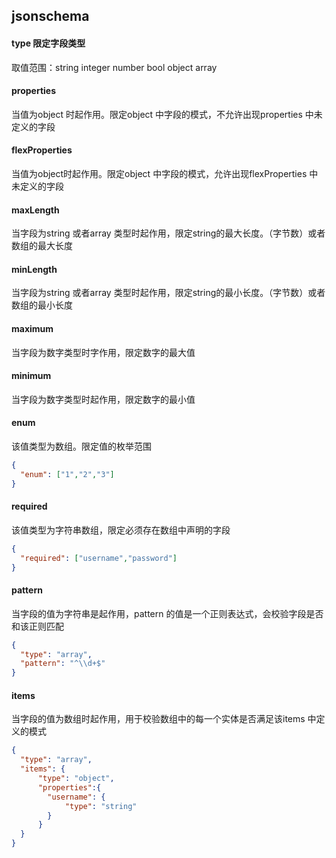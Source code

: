 ## jsonschema
 
#### type  限定字段类型

取值范围：string integer number bool object array

#### properties 
当值为object 时起作用。限定object 中字段的模式，不允许出现properties 中未定义的字段

#### flexProperties

当值为object时起作用。限定object 中字段的模式，允许出现flexProperties 中未定义的字段

#### maxLength

当字段为string 或者array 类型时起作用，限定string的最大长度。（字节数）或者数组的最大长度

#### minLength 

当字段为string 或者array 类型时起作用，限定string的最小长度。（字节数）或者数组的最小长度

#### maximum 

当字段为数字类型时字作用，限定数字的最大值

#### minimum 

当字段为数字类型时起作用，限定数字的最小值

#### enum

该值类型为数组。限定值的枚举范围

````json
{
  "enum": ["1","2","3"]
}
````

#### required

该值类型为字符串数组，限定必须存在数组中声明的字段

````json
{
  "required": ["username","password"]
}
````

#### pattern 

当字段的值为字符串是起作用，pattern 的值是一个正则表达式，会校验字段是否和该正则匹配

````json
{
  "type": "array",
  "pattern": "^\\d+$"
}
````

#### items 

当字段的值为数组时起作用，用于校验数组中的每一个实体是否满足该items 中定义的模式

```json
{
  "type": "array",
  "items": {
      "type": "object",
      "properties":{
        "username": {
            "type": "string"
        }   
      }     
  }
}
```